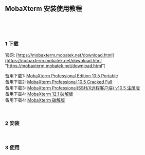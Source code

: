 ## MobaXterm 安装使用教程  

​    

​    

### 1 下载  

官网: [https://mobaxterm.mobatek.net/download.html](https://mobaxterm.mobatek.net/download.html "https://mobaxterm.mobatek.net/download.html") 

备用下载1: [MobaXterm Professional Edition 10.5 Portable](https://downloadly.win/mobaxterm-professional-edition-10-5-portable/ "https://downloadly.win/mobaxterm-professional-edition-10-5-portable/")  
备用下载2: [MobaXterm Professional 10.5 Cracked Full](http://crackswall.com/mobaxterm-crack-professional/ "http://crackswall.com/mobaxterm-crack-professional/")  
备用下载3: [MobaXterm Professional(SSH/X远程客户端) v10.5 注册版](https://www.xp510.com/xiazai/Application/other/40006.html "https://www.xp510.com/xiazai/Application/other/40006.html")  
备用下载4: [MobaXterm 12.1 破解版](https://mega.nz/file/nTAESA4B#yH4FnbbAKs81W4RCo9q1aQJYBTWtI42vjXjQ0NIODiA "https://mega.nz/file/nTAESA4B#yH4FnbbAKs81W4RCo9q1aQJYBTWtI42vjXjQ0NIODiA")  
备用下载4: [MobaXterm 破解版](https://mega.nz/file/GWZG0KjK#SkSMoVpIhv3cQjsCnfmBpwaaWnOZ2LIeLZj8JDk-V2Q "https://mega.nz/file/GWZG0KjK#SkSMoVpIhv3cQjsCnfmBpwaaWnOZ2LIeLZj8JDk-V2Q")  

​        

### 2 安装  

​    

### 3 使用  



